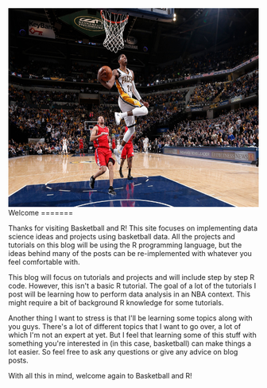 <center>
<img src="../../images/post1_welcome/pg.jpg" id="id" class="class" width="650" height="400" />
</center>
Welcome
=======

Thanks for visiting Basketball and R! This site focuses on implementing data science ideas and projects using basketball data. <!--more--> All the projects and tutorials on this blog will be using the R programming language, but the ideas behind many of the posts can be re-implemented with whatever you feel comfortable with.

This blog will focus on tutorials and projects and will include step by step R code. However, this isn't a basic R tutorial. The goal of a lot of the tutorials I post will be learning how to perform data analysis in an NBA context. This might require a bit of background R knowledge for some tutorials.

Another thing I want to stress is that I'll be learning some topics along with you guys. There's a lot of different topics that I want to go over, a lot of which I'm not an expert at yet. But I feel that learning some of this stuff with something you're interested in (in this case, basketball) can make things a lot easier. So feel free to ask any questions or give any advice on blog posts.

With all this in mind, welcome again to Basketball and R!
